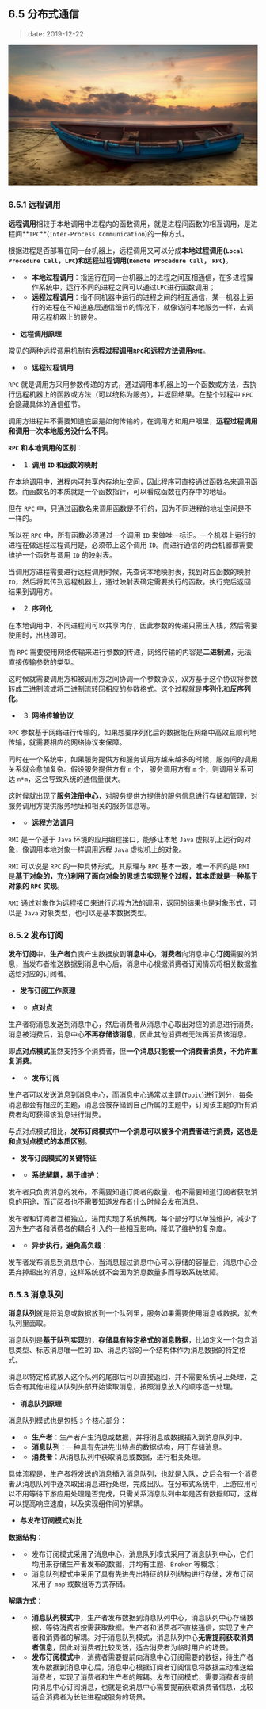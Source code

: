 ## 6.5 分布式通信

>date: 2019-12-22

![](../assets/images/65.jpg)

### 6.5.1 远程调用

**远程调用**相较于本地调用中进程内的函数调用，就是进程间函数的相互调用，是进程间**`IPC`**(`Inter-Process Communication`)的一种方式。

根据进程是否部署在同一台机器上，远程调用又可以分成**本地过程调用(`Local Procedure Call`，`LPC`)**和**远程过程调用(`Remote Procedure Call`， `RPC`)**。

- * **本地过程调用**：指运行在同一台机器上的进程之间互相通信，在多进程操作系统中，运行不同的进程之间可以通过`LPC`进行函数调用；

- * **远程过程调用**：指不同机器中运行的进程之间的相互通信，某一机器上运行的进程在不知道底层通信细节的情况下，就像访问本地服务一样，去调用远程机器上的服务。

* **远程调用原理**

常见的两种远程调用机制有**远程过程调用`RPC`**和**远程方法调用`RMI`**。

- * **远程过程调用**

`RPC` 就是调用方采用参数传递的方式，通过调用本机器上的一个函数或方法，去执行远程机器上的函数或方法（可以统称为服务），并返回结果。在整个过程中 `RPC` 会隐藏具体的通信细节。

调用方进程并不需要知道底层是如何传输的，在调用方和用户眼里，**远程过程调用和调用一次本地服务没什么不同**。

**`RPC` 和本地调用的区别**：

- 1) **调用 `ID` 和函数的映射**

在本地调用中，进程内可共享内存地址空间，因此程序可直接通过函数名来调用函数。而函数名的本质就是一个函数指针，可以看成函数在内存中的地址。

但在 `RPC` 中，只通过函数名来调用函数是不行的，因为不同进程的地址空间是不一样的。

所以在 `RPC` 中，所有函数必须通过一个调用 `ID` 来做唯一标识。一个机器上运行的进程在做远程过程调用是，必须带上这个调用 `ID`。而进行通信的两台机器都需要维护一个函数与调用 `ID` 的映射表。

当调用方进程需要进行远程调用时候，先查询本地映射表，找到对应函数的映射 `ID`，然后将其传到远程机器上，通过映射表确定需要执行的函数。执行完后返回结果到调用方。

- 2) **序列化**

在本地调用中，不同进程间可以共享内存，因此参数的传递只需压入栈，然后需要使用时，出栈即可。

而 `RPC` 需要使用网络传输来进行参数的传递，网络传输的内容是**二进制流**，无法直接传输参数的类型。

这时候就需要调用方和被调用方之间协调一个参数协议，双方基于这个协议将参数转成二进制流或将二进制流转回相应的参数格式。这个过程就是**序列化**和**反序列化**。

- 3) **网络传输协议**

`RPC` 参数基于网络进行传输的，如果想要序列化后的数据能在网络中高效且顺利地传输，就需要相应的网络协议来保障。

同时在一个系统中，如果服务提供方和服务调用方越来越多的时候，服务间的调用关系就会愈加复杂。假设服务提供方有 `n` 个， 服务调用方有 `m` 个，则调用关系可达 `n*m`，这会导致系统的通信量很大。

这时候就出现了**服务注册中心**，对服务提供方提供的服务信息进行存储和管理，对服务调用方提供服务地址和相关的服务信息等。

- * **远程方法调用**

`RMI` 是一个基于 `Java` 环境的应用编程接口，能够让本地 `Java` 虚拟机上运行的对象，像调用本地对象一样调用远程 `Java` 虚拟机上的对象。

`RMI` 可以说是 `RPC` 的一种具体形式，其原理与 `RPC` 基本一致，唯一不同的是 `RMI` 是**基于对象的，充分利用了面向对象的思想去实现整个过程，其本质就是一种基于对象的 `RPC` 实现**。

`RMI` 通过对象作为远程接口来进行远程方法的调用，返回的结果也是对象形式，可以是 `Java` 对象类型，也可以是基本数据类型。

### 6.5.2 发布订阅

**发布订阅**中，**生产者**负责产生数据放到**消息中心**，**消费者**向消息中心**订阅**需要的消息，当发布者推送数据到消息中心后，消息中心根据消费者订阅情况将相关数据推送给对应的订阅者。

* **发布订阅工作原理**

- * **点对点**

生产者将消息发送到消息中心，然后消费者从消息中心取出对应的消息进行消费。消息被消费后，消息中心**不再存储该消息**，因此其他消费者无法再消费该消息。

即**点对点模式**虽然支持多个消费者，但**一个消息只能被一个消费者消费，不允许重复消费**。

- * **发布订阅**

生产者可以发送消息到消息中心，而消息中心通常以主题(`Topic`)进行划分，每条消息都会有相应的主题，消息会被存储到自己所属的主题中，订阅该主题的所有消费者均可获得该消息进行消费。

与点对点模式相比，**发布订阅模式中一个消息可以被多个消费者进行消费，这也是和点对点模式的本质区别**。

* **发布订阅模式的关键特征**

- * **系统解耦，易于维护**：

发布者只负责消息的发布，不需要知道订阅者的数量，也不需要知道订阅者获取消息的用途，而订阅者也不需要知道发布者什么时候会发布消息。

发布者和订阅者互相独立，进而实现了系统解耦，每个部分可以单独维护，减少了因为生产者和消费者的耦合引入的一些相互影响，降低了维护的复杂度。

- * **异步执行，避免高负载**：

发布者发布消息到消息中心，当消息超过消息中心可以存储的容量后，消息中心会丢弃掉超出的消息，这样系统就不会因为消息数量多而导致系统故障。

### 6.5.3 消息队列

**消息队列**就是将消息或数据放到一个队列里，服务如果需要使用消息或数据，就去队列里面取。

消息队列是**基于队列实现**的，**存储具有特定格式的消息数据**，比如定义一个包含消息类型、标志消息唯一性的 `ID`、消息内容的一个结构体作为消息数据的特定格式。

消息以特定格式放入这个队列的尾部后可以直接返回，并不需要系统马上处理，之后会有其他进程从队列头部开始读取消息，按照消息放入的顺序逐一处理。

* **消息队列原理**

消息队列模式也是包括 `3` 个核心部分：

- * **生产者**：生产者产生消息或数据，并将消息或数据插入到消息队列中。

- * **消息队列**：一种具有先进先出特点的数据结构，用于存储消息。

- * **消费者**：从消息队列中获取消息或数据，进行相关处理。

具体流程是，生产者将发送的消息插入消息队列，也就是入队，之后会有一个消费者从消息队列中逐次取出消息进行处理，完成出队。在分布式系统中，上游应用可以不用等待下游应用处理是否完成，只需关系消息队列中年是否有数据即可，这样可以提高响应速度，以及实现组件间的解耦。

* **与发布订阅模式对比**

**数据结构**：

- * 发布订阅模式采用了消息中心，消息队列模式采用了消息队列中心，它们均用来存储生产者发布的数据，并均有主题、`Broker` 等概念；

- * 消息队列模式中采用了具有先进先出特征的队列结构进行存储，发布订阅采用了 `map` 或数组等方式存储。

**解耦方式**：

- * **消息队列模式**中，生产者发布数据到消息队列中心，消息队列中心存储数据，等待消费者按需获取数据。生产者和消费者不直接通信，实现了生产者和消费者的解耦。对于消息队列模式，消息队列中心**无需提前获取消费者信息**，因此对消费者比较灵活，适合消费者为临时用户的场景。

- * **发布订阅模式**中，消费者需要提前向消息中心订阅需要的数据，待生产者发布数据到消息中心后，消息中心根据订阅者订阅信息将数据主动推送给消费者，实现了消费者和生产者的解耦。发布订阅模式，需要消费者提前向消息中心订阅消息，也就是说消息中心需要提前获取消费者信息，比较适合消费者为长驻进程或服务的场景。